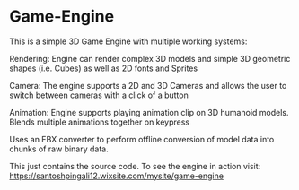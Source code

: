 # Game-Engine
This is a simple 3D Game Engine with multiple working systems:

Rendering: Engine can render complex 3D models and simple 3D geometric shapes (i.e. Cubes) as well as 2D fonts and Sprites

Camera: The engine supports a 2D and 3D Cameras and allows the user to switch between cameras with a click of a button

Animation: Engine supports playing animation clip on 3D humanoid models. Blends multiple animations together on keypress

Uses an FBX converter to perform offline conversion of model data into chunks of raw binary data. 

This just contains the source code. To see the engine in action visit: https://santoshpingali12.wixsite.com/mysite/game-engine

